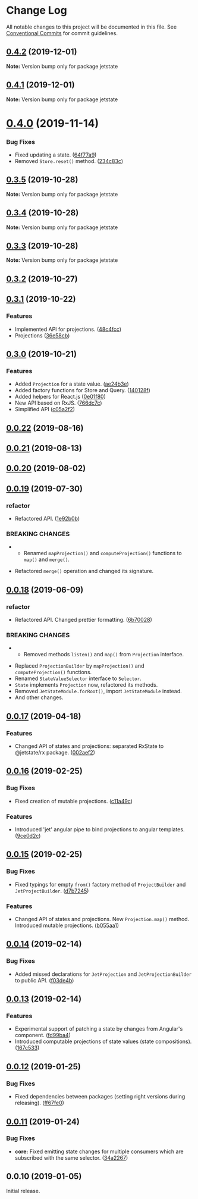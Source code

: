 # Change Log

All notable changes to this project will be documented in this file.
See [Conventional Commits](https://conventionalcommits.org) for commit guidelines.

## [0.4.2](https://github.com/mnasyrov/jetstate/compare/v0.4.1...v0.4.2) (2019-12-01)

**Note:** Version bump only for package jetstate

## [0.4.1](https://github.com/mnasyrov/jetstate/compare/v0.4.0...v0.4.1) (2019-12-01)

**Note:** Version bump only for package jetstate

# [0.4.0](https://github.com/mnasyrov/jetstate/compare/v0.3.5...v0.4.0) (2019-11-14)

### Bug Fixes

- Fixed updating a state. ([64f77a9](https://github.com/mnasyrov/jetstate/commit/64f77a90510d8beedc0a4762050070ef26bc0541))
- Removed `Store.reset()` method. ([234c83c](https://github.com/mnasyrov/jetstate/commit/234c83cd3f299febb5b737ed9721ff08d14f90d0))

## [0.3.5](https://github.com/mnasyrov/jetstate/compare/v0.3.4...v0.3.5) (2019-10-28)

**Note:** Version bump only for package jetstate

## [0.3.4](https://github.com/mnasyrov/jetstate/compare/v0.3.3...v0.3.4) (2019-10-28)

**Note:** Version bump only for package jetstate

## [0.3.3](https://github.com/mnasyrov/jetstate/compare/v0.3.2...v0.3.3) (2019-10-28)

**Note:** Version bump only for package jetstate

## [0.3.2](https://github.com/mnasyrov/jetstate/compare/v0.3.1...v0.3.2) (2019-10-27)

## [0.3.1](https://github.com/mnasyrov/jetstate/compare/v0.3.0...v0.3.1) (2019-10-22)

### Features

- Implemented API for projections. ([48c4fcc](https://github.com/mnasyrov/jetstate/commit/48c4fcc35f549d205055c1c6db32837a2ef29193))
- Projections ([36e58cb](https://github.com/mnasyrov/jetstate/commit/36e58cb84f384981742c4aaa5e5e585e842772a9))

## [0.3.0](https://github.com/mnasyrov/jetstate/compare/v0.0.22...v0.3.0) (2019-10-21)

### Features

- Added `Projection` for a state value. ([ae24b3e](https://github.com/mnasyrov/jetstate/commit/ae24b3ec633af83327fec0370a5f88088a6c28cd))
- Added factory functions for Store and Query. ([140128f](https://github.com/mnasyrov/jetstate/commit/140128ff8ae687d362d0f8628b309f7e136cee9f))
- Added helpers for React.js ([0e01f80](https://github.com/mnasyrov/jetstate/commit/0e01f80ea6f96c93d05c4aa29628257961b23d36))
- New API based on RxJS. ([766dc7c](https://github.com/mnasyrov/jetstate/commit/766dc7c2a0037703d0a57639178528796228d974))
- Simplified API ([c05a2f2](https://github.com/mnasyrov/jetstate/commit/c05a2f2ffdab180aacff0e3e926f8ac765cf98a5))

## [0.0.22](https://github.com/mnasyrov/jetstate/compare/v0.0.21...v0.0.22) (2019-08-16)

## [0.0.21](https://github.com/mnasyrov/jetstate/compare/v0.0.20...v0.0.21) (2019-08-13)

## [0.0.20](https://github.com/mnasyrov/jetstate/compare/v0.0.19...v0.0.20) (2019-08-02)

## [0.0.19](https://github.com/mnasyrov/jetstate/compare/v0.0.18...v0.0.19) (2019-07-30)

### refactor

- Refactored API. ([1e92b0b](https://github.com/mnasyrov/jetstate/commit/1e92b0b))

### BREAKING CHANGES

- - Renamed `mapProjection()` and `computeProjection()` functions to `map()` and `merge()`.

* Refactored `merge()` operation and changed its signature.

## [0.0.18](https://github.com/mnasyrov/jetstate/compare/v0.0.17...v0.0.18) (2019-06-09)

### refactor

- Refactored API. Changed prettier formatting. ([6b70028](https://github.com/mnasyrov/jetstate/commit/6b70028))

### BREAKING CHANGES

- - Removed methods `listen()` and `map()` from `Projection` interface.

* Replaced `ProjectionBuilder` by `mapProjection()` and `computeProjection()` functions.
* Renamed `StateValueSelector` interface to `Selector`.
* `State` implements `Projection` now, refactored its methods.
* Removed `JetStateModule.forRoot()`, import `JetStateModule` instead.
* And other changes.

## [0.0.17](https://github.com/mnasyrov/jetstate/compare/v0.0.16...v0.0.17) (2019-04-18)

### Features

- Changed API of states and projections: separated RxState to @jetstate/rx package. ([002aef2](https://github.com/mnasyrov/jetstate/commit/002aef2))

<a name="0.0.16"></a>

## [0.0.16](https://github.com/mnasyrov/jetstate/compare/v0.0.15...v0.0.16) (2019-02-25)

### Bug Fixes

- Fixed creation of mutable projections. ([c11a49c](https://github.com/mnasyrov/jetstate/commit/c11a49c))

### Features

- Introduced 'jet' angular pipe to bind projections to angular templates. ([9ce0d2c](https://github.com/mnasyrov/jetstate/commit/9ce0d2c))

<a name="0.0.15"></a>

## [0.0.15](https://github.com/mnasyrov/jetstate/compare/v0.0.14...v0.0.15) (2019-02-25)

### Bug Fixes

- Fixed typings for empty `from()` factory method of `ProjectBuilder` and `JetProjectBuilder`. ([d7b7245](https://github.com/mnasyrov/jetstate/commit/d7b7245))

### Features

- Changed API of states and projections. New `Projection.map()` method. Introduced mutable projections. ([b055aa1](https://github.com/mnasyrov/jetstate/commit/b055aa1))

<a name="0.0.14"></a>

## [0.0.14](https://github.com/mnasyrov/jetstate/compare/v0.0.13...v0.0.14) (2019-02-14)

### Bug Fixes

- Added missed declarations for `JetProjection` and `JetProjectionBuilder` to public API. ([f03de4b](https://github.com/mnasyrov/jetstate/commit/f03de4b))

<a name="0.0.13"></a>

## [0.0.13](https://github.com/mnasyrov/jetstate/compare/v0.0.12...v0.0.13) (2019-02-14)

### Features

- Experimental support of patching a state by changes from Angular's component. ([fd99ba4](https://github.com/mnasyrov/jetstate/commit/fd99ba4))
- Introduced computable projections of state values (state compositions). ([167c533](https://github.com/mnasyrov/jetstate/commit/167c533))

<a name="0.0.12"></a>

## [0.0.12](https://github.com/mnasyrov/jetstate/compare/v0.0.11...v0.0.12) (2019-01-25)

### Bug Fixes

- Fixed dependencies between packages (setting right versions during releasing). ([ff67fe0](https://github.com/mnasyrov/jetstate/commit/ff67fe0))

<a name="0.0.11"></a>

## [0.0.11](https://github.com/mnasyrov/jetstate/compare/v0.0.10...v0.0.11) (2019-01-24)

### Bug Fixes

- **core:** Fixed emitting state changes for multiple consumers which are subscribed with the same selector. ([34a2267](https://github.com/mnasyrov/jetstate/commit/34a2267))

<a name="0.0.10"></a>

## 0.0.10 (2019-01-05)

Initial release.
